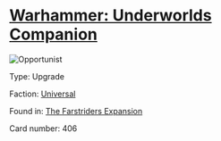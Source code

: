 # [Warhammer: Underworlds Companion](https://guidokessels.github.io/wh-underworlds)

  

![Opportunist](https://warhammerunderworlds.com/wp-content/uploads/sites/6/2018/03/406_ENG.png)



Type: Upgrade

Faction: [Universal](https://guidokessels.github.io/wh-underworlds/factions/universal.md)

Found in: [The Farstriders Expansion](https://guidokessels.github.io/wh-underworlds/locations/the-farstriders-expansion.md)

Card number: 406
